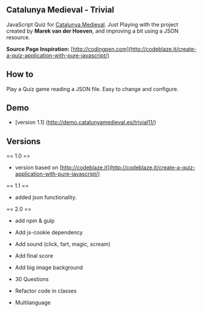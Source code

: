 ## Catalunya Medieval - Trivial



JavaScript Quiz for [Catalunya Medieval](http://www.catalunyamedieval.es).
Just Playing with the project created by **Marek van der Hoeven**, and improving a bit using a JSON resource.

**Source Page Inspiration:** [http://codingpen.com](http://codeblaze.it/create-a-quiz-application-with-pure-javascript/)

## How to
Play a Quiz game reading a JSON file.
Easy to change and configure.

## Demo
- [version 1.1] (http://demo.catalunyamedieval.es/trivial11/)

## Versions
== 1.0 ==
- version based on [http://codeblaze.it](http://codeblaze.it/create-a-quiz-application-with-pure-javascript/)

== 1.1 ==
- added json functionality.

== 2.0 ==
- add npm & gulp
- Add js-cookie dependency
- Add sound (click, fart, magic, scream)
- Add final score

- Add big image background
- 30 Questions
- Refactor code in classes
- Multilanguage
